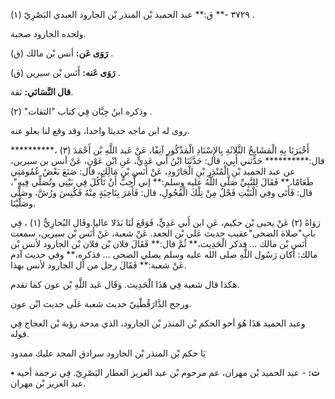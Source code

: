 ٣٧٢٩ -** ق:** عبد الحميد بْن المنذر بْن الجارود العبدي البَصْرِيّ (١) .

ولجده الجارود صحبة.

**رَوَى عَن:** أنس بْن مالك (ق) .

**رَوَى عَنه:** أَنَس بْن سيرين (ق) .

**قال النَّسَائي:** ثقة.

وذكره ابنُ حِبَّان فِي كتاب "الثقات" (٢) .

روى له ابن ماجه حديثا واحدا، وقد وقع لنا بعلو عنه.

أَخْبَرَنَا بِهِ الْمَشَايِخُ الثَّلاثَةِ بِالإِسْنَادِ الْمَذْكُورِ آنِفًا، عَنْ عَبد اللَّهِ بْن أَحْمَدَ (٣) ،********** قال:********** حَدَّثني أَبِي، قال: حَدَّثَنَا ابْنُ أَبي عَدِيٍّ، عَنِ ابْنِ عَوْنٍ، عَنْ أنس بن سيرين، عن عبد الحميد بْنِ الْمُنْذِرِ بْنِ الْجَارُودِ، عَنْ أَنَسِ بْنِ مَالِكٍ، قال: صَنَعَ بَعْضُ عُمُومَتِي طَعَامًا،** فَقَالَ لِلنَّبِيِّ صَلَّى اللَّهُ عليه وسلم:** إني أُحِبُّ أَنْ تَأْكُلَ فِي بَيْتِي وتُصَلِّي فِيهِ"، قال: فَأَتَى وفِي الْبَيْتِ فَحْلٌ مِنْ تِلْكَ الْفُحُولِ، قال: فَأَمَرَ بِنَاحِيَةٍ مِنْهُ فَكُنِسَ ورُشَّ، وصَلَّى وصَلَّيْنَا.

رَوَاهُ (٢) عَنْ يحيى بْن حكيم، عَنِ ابن أَبي عَدِيٍّ، فَوَقَعَ لَنَا بَدَلا عاليا.وقَال البُخارِيُّ (١) ، فِي باب"صلاة الضحى"عقيب حديث عَلي بْن الجعد. عَنْ شعبة، عَنْ أَنَس بْن سيرين، سمعت أَنَس بْن مالك ... فذكر الْحَدِيث،** ثُمَّ قال:** فَقَالَ فلان بْن فلان بْن الجارود لأنس بْن مالك: أكان رَسُول اللَّهِ صلى الله عليه وسلم يصلي الضحى ... فذكره،** وفي حديث آدم عَنْ شعبة:** فَقَالَ رجل من آل الجارود لأنس بهذا.

هكذا قال شعبة فِي هَذَا الْحَدِيث. وَقَال عَبد اللَّهِ بْن عون كما تقدم.

ورجح الدَّارَقُطْنِيّ حديث شعبة عَلَى حديث ابْن عون.

وعبد الحميد هَذَا هُوَ أخو الحكم بْن المنذر بْن الجارود، الذي مدحة رؤبة بْن العجاج فِي قوله.

يَا حكم بْن المنذر بْن الجارود سرادق المجد عليك ممدود

**• ت:** - عبد الحميد بْن مهران، عم مرحوم بْن عبد العزيز العطار البَصْرِيّ. فِي ترجمة أخيه عبد العزيز بْن مهران.